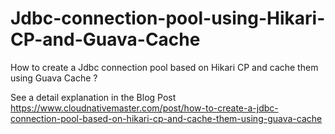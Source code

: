 # Jdbc-connection-pool-using-Hikari-CP-and-Guava-Cache
How to create a Jdbc connection pool based on Hikari CP and cache them using Guava Cache ?

See a detail explanation in the Blog Post https://www.cloudnativemaster.com/post/how-to-create-a-jdbc-connection-pool-based-on-hikari-cp-and-cache-them-using-guava-cache
